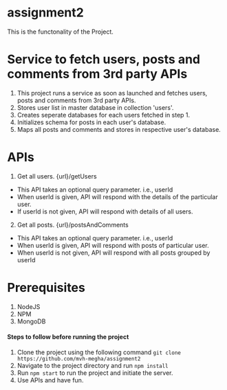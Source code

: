 # assignment2

This is the functonality of the Project.

# Service to fetch users, posts and comments from 3rd party APIs
1. This project runs a service as soon as launched and fetches users, posts and comments from 3rd party APIs.
2. Stores user list in master database in collection 'users'.
3. Creates seperate databases for each users fetched in step 1.
4. Initializes schema for posts in each user's database.
5. Maps all posts and comments and stores in respective user's database.

# APIs
1. Get all users. {url}/getUsers
* This API takes an optional query parameter. i.e., userId
* When userId is given, API will respond with the details of the particular user.
* If userId is not given, API will respond with details of all users.

2. Get all posts. {url}/postsAndComments
* This API takes an optional query parameter. i.e., userId
* When userId is given, API will respond with posts of particular user.
* When userId is not given, API will respond with all posts grouped by userId

# Prerequisites
1. NodeJS
2. NPM
3. MongoDB

#### Steps to follow before running the project
1. Clone the project using the following command `git clone https://github.com/mvh-megha/assignment2`
2. Navigate to the project directory and run `npm install`
3. Run `npm start` to run the project and initiate the server.
4. Use APIs and have fun.